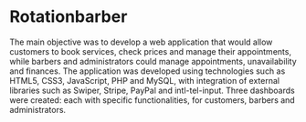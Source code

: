 # Rotationbarber
The main objective was to develop a web application that would allow customers to book services, check prices and manage their appointments, while barbers and administrators could manage appointments, unavailability and finances. 
The application was developed using technologies such as HTML5, CSS3, JavaScript, PHP and MySQL, with integration of external libraries such as Swiper, Stripe, PayPal and intl-tel-input. Three dashboards were created: each with specific functionalities, for customers, barbers and administrators.
